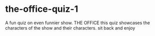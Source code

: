 # the-office-quiz-1
A fun quiz on even funnier show. THE OFFICE
this quiz showcases the characters of the show and their characters.
sit back and enjoy
